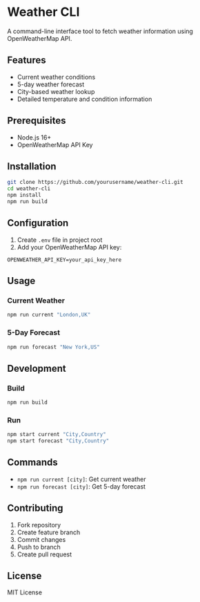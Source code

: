 # Weather CLI

A command-line interface tool to fetch weather information using OpenWeatherMap API.

## Features

- Current weather conditions
- 5-day weather forecast
- City-based weather lookup
- Detailed temperature and condition information

## Prerequisites

- Node.js 16+
- OpenWeatherMap API Key

## Installation

```bash
git clone https://github.com/yourusername/weather-cli.git
cd weather-cli
npm install
npm run build
```

## Configuration

1. Create `.env` file in project root
2. Add your OpenWeatherMap API key:

```
OPENWEATHER_API_KEY=your_api_key_here
```

## Usage

### Current Weather

```bash
npm run current "London,UK"
```

### 5-Day Forecast

```bash
npm run forecast "New York,US"
```

## Development

### Build

```bash
npm run build
```

### Run

```bash
npm start current "City,Country"
npm start forecast "City,Country"
```

## Commands

- `npm run current [city]`: Get current weather
- `npm run forecast [city]`: Get 5-day forecast

## Contributing

1. Fork repository
2. Create feature branch
3. Commit changes
4. Push to branch
5. Create pull request

## License

MIT License
